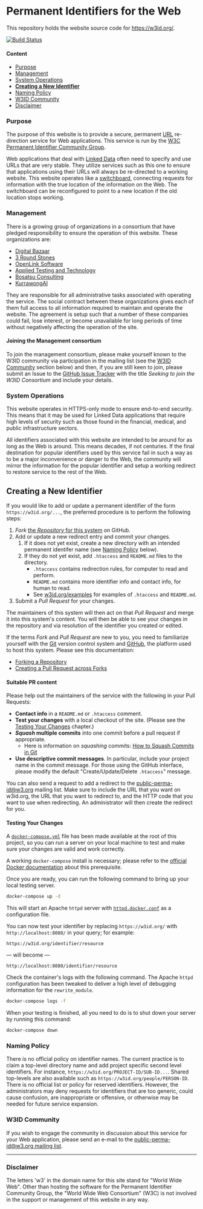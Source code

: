 Permanent Identifiers for the Web
=================================

This repository holds the website source code for <https://w3id.org/>.

[![Build Status](https://travis-ci.org/perma-id/w3id.org.svg)](https://travis-ci.org/perma-id/w3id.org)

#### Content

* [Purpose](#purpose)
* [Management](#management)
* [System Operations](#system-operations)
* [**Creating a New Identifier**](#new)
* [Naming Policy](#naming-policy)
* [W3ID Community](#w3id-community)
* [Disclaimer](#disclaimer)

### Purpose

The purpose of this website is to provide a secure, permanent
[URL](https://en.wikipedia.org/wiki/URL) re-direction service for Web
applications. This service is run by the
[W3C Permanent Identifier Community Group](https://www.w3.org/community/perma-id/).

Web applications that deal with
[Linked Data](https://en.wikipedia.org/wiki/Linked_data) often need to
specify and use URLs that are very stable. They utilize services such
as this one to ensure that applications using their URLs will always
be re-directed to a working website. This website operates like a
[switchboard](https://en.wikipedia.org/wiki/Telephone_switchboard),
connecting requests for information with the true location of the
information on the Web. The switchboard can be reconfigured to point
to a new location if the old location stops working.

### Management

There is a growing group of organizations in a consortium that have pledged
responsibility to ensure the operation of this website. These organizations
are:

* [Digital Bazaar](https://www.digitalbazaar.com/)
* [3 Round Stones](http://3roundstones.com/)
* [OpenLink Software](https://www.openlinksw.com/)
* [Applied Testing and Technology](https://www.aptest.com/)
* [Bosatsu Consulting](https://bosatsu.net/)
* [KurrawongAI](https://kurrawong.ai)

They are responsible for all
administrative tasks associated with operating the service. The social
contract between these organizations gives each of them full access to
all information required to maintain and operate the website. The
agreement is setup such that a number of these companies could fail,
lose interest, or become unavailable for long periods of time without
negatively affecting the operation of the site.

#### Joining the Management consortium

To join the management consortium, please make yourself known to the
W3ID community via participation in the mailing list (see the
[W3ID Community](#w3id-community) section below) and then, if you are
still keen to join, please submit an Issue to the
[GitHub Issue Tracker](https://github.com/perma-id/w3id.org/issues)
with the title *Seeking to join the W3ID Consortium* and include
your details.

### System Operations

This website operates in HTTPS-only mode to ensure end-to-end security.
This means that it may be used for Linked Data applications that require
high levels of security such as those found in the financial, medical,
and public infrastructure sectors.

All identifiers associated with this website are intended to be around
for as long as the Web is around. This means decades, if not centuries.
If the final destination for popular identifiers used by this service
fail in such a way as to be a major inconvenience or danger to the Web,
the community will mirror the information for the popular identifier
and setup a working redirect to restore service to the rest of the Web.

<a id="new"></a>
## Creating a New Identifier

If you would like to add or update a permanent identifier of the form
`https://w3id.org/...`, the preferred procedure is to perform the
following steps:

1. _Fork_ [the _Repository_ for this system](https://github.com/perma-id/w3id.org)
   on GitHub.
2. Add or update a new redirect entry and commit your changes.
   1. If it does not yet exist, create a new directory with an intended permanent
      identifer name (see [Naming Policy](#naming-policy) below).
   2. If they do not yet exist, add `.htaccess` and `README.md` files to the directory.
      * `.htaccess` contains redirection rules, for computer to read and perform.
      * `README.md` contains more identifier info and contact info, for human to read.
      * See [w3id.org/examples](https://github.com/perma-id/w3id.org/tree/master/examples)
      for examples of `.htaccess` and `README.md`.
3. Submit a _Pull Request_ for your changes.

The maintainers of this system will then act on that _Pull Request_ and
merge it into this system's content. You will then be able to see your
changes in the repository and via resolution of the identifier you
created or edited.

If the terms _Fork_ and _Pull Request_ are new to you, you need to
familiarize yourself with the [Git](https://git-scm.com/) version
control system and [GitHub](https://github.com/), the platform used
to host this system. Please see this documentation:

* [Forking a Repository](https://docs.github.com/en/github-ae@latest/github/getting-started-with-github/fork-a-repo)
* [Creating a Pull Request across Forks](https://docs.github.com/en/github-ae@latest/github/collaborating-with-issues-and-pull-requests/creating-a-pull-request-from-a-fork)

#### Suitable PR content

Please help out the maintainers of the service with the following in your
Pull Requests:

* **Contact info** in a `README.md` or `.htaccess` comment.
* **Test your changes** with a local checkout of the site. (Please see the
[Testing Your Changes](#testing-your-changes) chapter.)
* **_Squash_ multiple commits** into one commit before a pull request
  if appropriate.
  * Here is information on _squashing_ commits:
    [How to Squash Commits in Git](https://www.git-tower.com/learn/git/faq/git-squash/)
* **Use descriptive commit messages**. In particular, include your project
  name in the commit message. For those using the GitHub interface, please
  modify the default "Create/Update/Delete `.htaccess`" message.

You can also send a request to add a redirect to the
[public-perma-id@w3.org](https://lists.w3.org/Archives/Public/public-perma-id/)
mailing list. Make sure to include the URL that you want on w3id.org, the
URL that you want to redirect to, and the HTTP code that you want to use
when redirecting. An administrator will then create the redirect for you.

#### Testing Your Changes

A [`docker-compose.yml`](./docker-compose.yml) file has been made available at the root
of this project, so you can run a server on your local machine to test and make sure
your changes are valid and work correctly.

A working `docker-compose` install is necessary; please refer
to the [official Docker documentation](https://docs.docker.com/compose/install/)
about this prerequisite.

Once you are ready, you can run the following command to bring up your
local testing server.

```bash
docker-compose up -d
```

This will start an Apache `httpd` server with [`httpd.docker.conf`](./httpd.docker.conf)
as a configuration file.

You can now test your identifier by replacing `https://w3id.org/` with
`http://localhost:8080/` in your query; for example:

```
https://w3id.org/identifier/resource
```

— will become —

```
http://localhost:8080/identifier/resource
```

Check the container's logs with the following
command. The Apache `httpd` configuration has been tweaked to deliver a high
level of debugging information for the `rewrite_module`.

```bash
docker-compose logs -f
```

When your testing is finished, all you need to do is to shut down your
server by running this command:

```bash
docker-compose down
```

### Naming Policy

There is no official policy on identifier names. The current practice
is to claim a top-level directory name and add project specific second
level identifiers. For instance, `https://w3id.org/PROJECT-ID/SUB-ID...`.
Shared top-levels are also available such as
`https://w3id.org/people/PERSON-ID`. There is no official list or policy
for reserved identifiers. However, the administrators may deny requests
for identifiers that are too generic, could cause confusion, are
inappropriate or offensive, or otherwise may be needed for future
service expansion.

### W3ID Community

If you wish to engage the community in discussion about this service for
your Web application, please send an e-mail to the
[public-perma-id@w3.org mailing list](https://lists.w3.org/Archives/Public/public-perma-id/).

* * *

### Disclaimer

The letters 'w3' in the domain name for this site stand for "World Wide
Web". Other than hosting the software for the Permanent Identifier
Community Group, the "World Wide Web Consortium" (W3C) is not involved
in the support or management of this website in any way.
